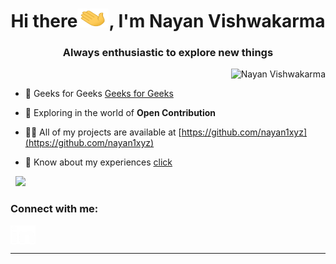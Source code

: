 <h1 align="center">Hi there<img src="https://github.com/nayan1xyz/nayan1xyz/blob/main/hithere.gif" alt="" width="50" height="30" />, I'm Nayan Vishwakarma</h1>
<h3 align="center">Always enthusiastic to explore new things</h3>


<p>&nbsp;<img align="right" src="https://github-readme-stats.vercel.app/api?username=nayan1xyz&show_icons=true&locale=en" alt="Nayan Vishwakarma" /></p>


- 🔭  Geeks for Geeks [Geeks for Geeks](https://auth.geeksforgeeks.org/user/nayanvishwakarma/practice/)

- 🌱  Exploring in the world of  **Open Contribution**

- 👨‍💻 All of my projects are available at [https://github.com/nayan1xyz](https://github.com/nayan1xyz)


- 📄 Know about my experiences [click](https://drive.google.com/file/d/1rlNo3V6lxz65cOEpwTM_485IBeALsrW2/view?usp=sharing)

<p>&nbsp;
<img aline="left" src="https://github-readme-stats.vercel.app/api/top-langs/?username=nayan1xyz&layout=compact"></img>

<h3 align="left">Connect with me:</h3>
<p align="left">

<a href="https://www.linkedin.com/in/nayan-vishwakarma-086286187/" target="blank"><img align="center" src="https://github.com/nayan1xyz/nayan1xyz/blob/main/linked-removebg-preview.png" alt="Nayan Vishwakarma" height="30" width="40" /></a>
</p>

***




